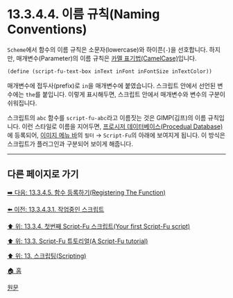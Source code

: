 # 13.3.4.4. 이름 규칙(Naming Conventions)
`Scheme`에서 함수의 이름 규칙은 소문자(lowercase)와 하이픈(`-`)을 선호합니다. 하지만, 매개변수(Parameter)의 이름 규칙은 [카멜 표기법(CamelCase)](https://ko.wikipedia.org/wiki/%EC%B9%B4%EB%A9%9C_%ED%91%9C%EA%B8%B0%EB%B2%95)입니다.

```scheme
(define (script-fu-text-box inText inFont inFontSize inTextColor))
```

매개변수에 접두사(prefix)로 `in`을 매개변수에 붙였습니다. 스크립트 안에서 선언된 변수에는 `the`를 붙입니다. 이렇게 표시해두면, 스크립트 안에서 매개변수와 변수의 구분이 쉬워집니다.

스크립트의 `abc` 함수를 `script-fu-abc`라고 이름짓는 것은 GIMP(김프)의 이름 규칙입니다. 이런 스타일로 이름을 지어두면, [프로시저 데이터베이스(Procedual Database)](./19-glossaryx-procedural_database.md)에 등록되어, [이미지 메뉴 바](./19-glossaryx-image_menu_bar.md)의 `필터` → `Script-Fu`의 아래에 보여지게 됩니다. 이 방식은 스크립트가 플러그인과 구분되어 보이게 해줍니다.

***

## 다른 페이지로 가기

[➡️ 다음: 13.3.4.5. 함수 등록하기(Registering The Function)](./13-03-04-05-00-registering_the_function.md)

[⬅️ 이전: 13.3.4.3.1. 작업중인 스크립트](./13-03-04-03-01-script_in_progress.md)

[⬆️ 위: 13.3.4. 첫번째 Script-Fu 스크립트(Your first Script-Fu script)](./13-03-04-00-your-first-script-fu-script.md)

[⬆️ 위: 13.3. Script-Fu 튜토리얼(A Script-Fu tutorial)](./13-03-00-a-script-fu-tutorial.md)

[⬆️ 위: 13. 스크립팅(Scripting)](./13-00-scripting.md)

[🏠 홈](./00-home.md)

[원문](https://docs.gimp.org/2.10/ko/gimp-using-script-fu-tutorial-first-script.html#idm9853)